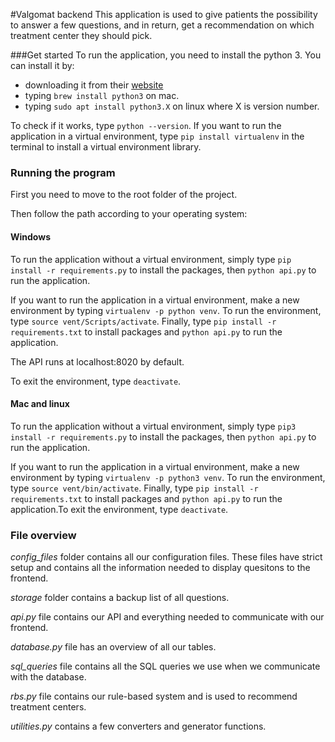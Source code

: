#Valgomat backend
This application is used to give patients the possibility to 
answer a few questions, and in return, get a recommendation on which
treatment center they should pick.

###Get started
To run the application, you need to install the python 3. 
You can install it by:

* downloading it from their [website](https://www.python.org/downloads/)
* typing `brew install python3` on mac.
* typing `sudo apt install python3.X` on linux where X is version number.

To check if it works, type `python --version`.
If you want to run the application in a virtual environment, type
`pip install virtualenv` in the terminal to install a 
virtual environment library.

### Running the program
First you need to move to the root folder of the project.

Then follow the path according to your operating system:
#### Windows
To run the application without a virtual environment, simply type
`pip install -r requirements.py` to install the packages, 
then `python api.py` to run the application.

If you want to run the application in a virtual environment, 
make a new environment by typing `virtualenv -p python venv`.
To run the environment, type `source vent/Scripts/activate`.
Finally, type `pip install -r requirements.txt` to install packages 
and `python api.py` to run the application. 

The API runs at localhost:8020 by default.

To exit the environment, type `deactivate`.

#### Mac and linux
To run the application without a virtual environment, simply type
`pip3 install -r requirements.py` to install the packages, 
then `python api.py` to run the application.

If you want to run the application in a virtual environment, 
make a new environment by typing `virtualenv -p python3 venv`.
To run the environment, type `source vent/bin/activate`.
Finally, type `pip install -r requirements.txt` to install packages 
and `python api.py` to run the application.To exit the environment, 
type `deactivate`.

### File overview
*config_files* folder contains all our configuration files.
These files have strict setup and contains all the information needed 
to display quesitons to the frontend.

*storage* folder contains a backup list of all questions.

*api.py* file contains our API and everything needed to communicate
with our frontend.

*database.py* file has an overview of all our tables.

*sql_queries* file contains all the SQL queries we use when we 
communicate with the database.

*rbs.py* file contains our rule-based system and is used to recommend
treatment centers.

*utilities.py* contains a few converters and generator functions.
